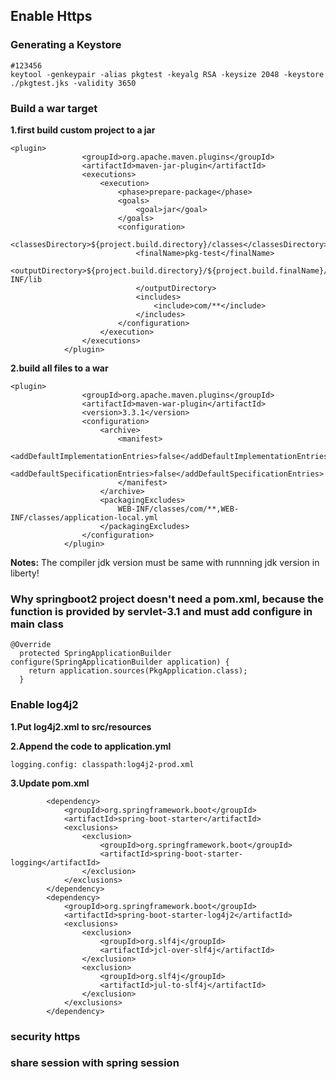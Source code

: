 ## Enable Https

### Generating a Keystore

```
#123456
keytool -genkeypair -alias pkgtest -keyalg RSA -keysize 2048 -keystore ./pkgtest.jks -validity 3650
```

### Build a war target

**1.first build custom project to a jar**

```
<plugin>
                <groupId>org.apache.maven.plugins</groupId>
                <artifactId>maven-jar-plugin</artifactId>
                <executions>
                    <execution>
                        <phase>prepare-package</phase>
                        <goals>
                            <goal>jar</goal>
                        </goals>
                        <configuration>
                            <classesDirectory>${project.build.directory}/classes</classesDirectory>
                            <finalName>pkg-test</finalName>
                            <outputDirectory>${project.build.directory}/${project.build.finalName}/WEB-INF/lib
                            </outputDirectory>
                            <includes>
                                <include>com/**</include>
                            </includes>
                        </configuration>
                    </execution>
                </executions>
            </plugin>
```


**2.build all files to a war**
```
<plugin>
                <groupId>org.apache.maven.plugins</groupId>
                <artifactId>maven-war-plugin</artifactId>
                <version>3.3.1</version>
                <configuration>
                    <archive>
                        <manifest>
                            <addDefaultImplementationEntries>false</addDefaultImplementationEntries>
                            <addDefaultSpecificationEntries>false</addDefaultSpecificationEntries>
                        </manifest>
                    </archive>
                    <packagingExcludes>
                        WEB-INF/classes/com/**,WEB-INF/classes/application-local.yml
                    </packagingExcludes>
                </configuration>
            </plugin>
```

**Notes:** The compiler jdk version must be same with runnning jdk version in liberty!

### Why springboot2 project doesn't need a pom.xml, because the function is provided by servlet-3.1 and must add configure in main class

```
@Override
  protected SpringApplicationBuilder configure(SpringApplicationBuilder application) {
    return application.sources(PkgApplication.class);
  }
```

### Enable log4j2

**1.Put log4j2.xml to src/resources**

**2.Append the code to application.yml**
```
logging.config: classpath:log4j2-prod.xml
```

**3.Update pom.xml**

```
        <dependency>
            <groupId>org.springframework.boot</groupId>
            <artifactId>spring-boot-starter</artifactId>
            <exclusions>
                <exclusion>
                    <groupId>org.springframework.boot</groupId>
                    <artifactId>spring-boot-starter-logging</artifactId>
                </exclusion>
            </exclusions>
        </dependency>
        <dependency>
            <groupId>org.springframework.boot</groupId>
            <artifactId>spring-boot-starter-log4j2</artifactId>
            <exclusions>
                <exclusion>
                    <groupId>org.slf4j</groupId>
                    <artifactId>jcl-over-slf4j</artifactId>
                </exclusion>
                <exclusion>
                    <groupId>org.slf4j</groupId>
                    <artifactId>jul-to-slf4j</artifactId>
                </exclusion>
            </exclusions>
        </dependency>
```

### security https

### share session with spring session

